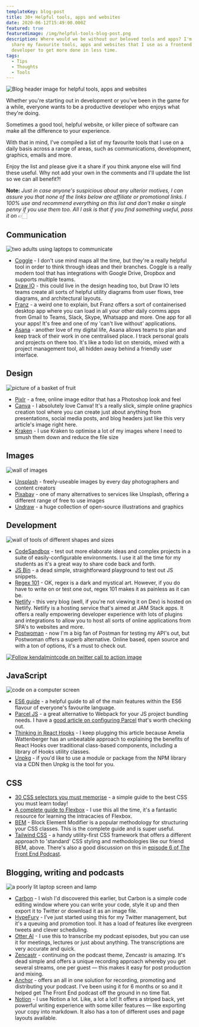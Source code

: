 ```yaml
---
templateKey: blog-post
title: 30+ Helpful tools, apps and websites
date: 2020-06-12T15:49:00.000Z
featured: true
featuredimage: /img/helpful-tools-blog-post.png
description: Where would we be without our beloved tools and apps? I'm going to
  share my favourite tools, apps and websites that I use as a frontend
  developer to get more done in less time.
tags:
  - Tips
  - Thoughts
  - Tools
---
```


![Blog header image for helpful tools, apps and websites](/img/helpful-tools-blog-post.png)

Whether you're starting out in development or you've been in the game for a while, everyone wants to be a productive developer who enjoys what they're doing.

Sometimes a good tool, helpful website, or killer piece of software can make all the difference to your experience.

With that in mind, I've compiled a list of my favourite tools that I use on a daily basis across a range of areas, such as communications, development, graphics, emails and more.

Enjoy the list and please give it a share if you think anyone else will find these useful. Why not add your own in the comments and I'll update the list so we can all benefit?!

**Note:** _Just in case anyone's suspicious about any ulterior motives, I can assure you that none of the links below are affiliate or promotional links. I 100% use and recommend everything on this list and don't make a single penny if you use them too. All I ask is that if you find something useful, pass it on_ 👉🏻

## Communication

![two adults using laptops to communicate](/img/adult-brainstorming-chair-515167.jpg)

- [Coggle](https://coggle.it/) - I don't use mind maps all the time, but they're a really helpful tool in order to think through ideas and their branches. Coggle is a really modern tool that has integrations with Google Drive, Dropbox and supports multiple teams.
- [Draw IO](https://drawio-app.com/) - this could live in the design heading too, but Draw IO lets teams create all sorts of helpful utility diagrams from user flows, tree diagrams, and architectural layouts.
- [Franz](https://meetfranz.com/) - a weird one to explain, but Franz offers a sort of containerised desktop app where you can load in all your other daily comms apps from Gmail to Teams, Slack, Skype, Whatsapp and more. One app for all your apps! It's free and one of my 'can't live without' applications.
- [Asana](https://asana.com/) - another love of my digital life, Asana allows teams to plan and keep track of their work in one centralised place. I track personal goals and projects on there too. It's like a todo list on steroids, mixed with a project management tool, all hidden away behind a friendly user interface.

## Design

![picture of a basket of fruit](/img/vegetables-752153_640.jpg)

- [Pixlr](https://pixlr.com/editor/) - a free, online image editor that has a Photoshop look and feel
- [Canva](https://www.canva.com/) - I absolutely love Canva! It's a really slick, simple online graphics creation tool where you can create just about anything from presentations, social media posts, and blog headers just like this very article's image right here.
- [Kraken](https://kraken.io/web-interface) - I use Kraken to optimise a lot of my images where I need to smush them down and reduce the file size

## Images

![wall of images](/img/architecture-art-assorted-1742370.jpg)

- [Unsplash](https://unsplash.com/) - freely-useable images by every day photographers and content creators
- [Pixabay](https://pixabay.com/) - one of many alternatives to services like Unsplash, offering a different range of free to use images
- [Undraw](https://undraw.co/illustrations) - a huge collection of open-source illustrations and graphics

## Development

![wall of tools of different shapes and sizes](/img/cesar-carlevarino-aragon-778069-unsplash.jpg)

- [CodeSandbox](https://codesandbox.io/) - test out more elaborate ideas and complex projects in a suite of easily-configurable environments. I use it all the time for my students as it's a great way to share code back and forth.
- [JS Bin](https://jsbin.com/?html,output) - a dead simple, straightforward playground to test out JS snippets.
- [Regex 101](https://regex101.com/account/all) - OK, regex is a dark and mystical art. However, if you do have to write on or test one out, regex 101 makes it as painless as it can be.
- [Netlify](https://www.netlify.com/) - this very blog (well, if you're not viewing it on Dev) is hosted on Netlify. Netlify is a hosting service that's aimed at JAM Stack apps. It offers a really empowering developer experience with lots of plugins and integrations to allow you to host all sorts of online applications from SPA's to websites and more.
- [Postwoman](https://postwoman.io/) - now I'm a big fan of Postman for testing my API's out, but Postwoman offers a superb alternative. Online based, open source and with a ton of options, it's a must to check out.

[![Follow kendalmintcode on twitter call to action image](/img/twitter_cta.png)](https://twitter.com/kendalmintcode)

## JavaScript

![code on a computer screen](/img/dlanor-s-703975-unsplash.jpg)

- [ES6 guide](https://www.tutorialspoint.com/es6/es6_quick_guide.htm) - a helpful guide to all of the main features within the ES6 flavour of everyone's favourite language.
- [Parcel JS](https://parceljs.org/) - a great alternative to Webpack for your JS project bundling needs. I have a [good article on configuring Parcel](https://robkendal.co.uk/blog/2019-04-26-using-parcel-bundler-as-a-webpack-alternative/) that's worth checking out.
- [Thinking in React Hooks](https://wattenberger.com/blog/react-hooks) - I keep plugging this article because Amelia Wattenberger has an unbeatable approach to explaining the benefits of React Hooks over traditional class-based components, including a library of Hooks utility classes.
- [Unpkg](https://unpkg.com/) - if you'd like to use a module or package from the NPM library via a CDN then Unpkg is the tool for you.

## CSS

- [30 CSS selectors you must memorise](https://code.tutsplus.com/tutorials/the-30-css-selectors-you-must-memorize--net-16048) - a simple guide to the best CSS you must learn today!
- [A complete guide to Flexbox](https://css-tricks.com/snippets/css/a-guide-to-flexbox/) - I use this all the time, it's a fantastic resource for learning the intracacies of Flexbox.
- [BEM](http://getbem.com/) - Block Element Modifier is a popular methodology for structuring your CSS classes. This is the complete guide and is super useful.
- [Tailwind CSS](https://tailwindcss.com/) - a handy utility-first CSS framework that offers a different approach to 'standard' CSS styling and methodologies like our friend BEM, above. There's also a good discussion on this in [episode 6 of The Front End Podcast](https://thefrontendpodcast.site).

## Blogging, writing and podcasts

![a poorly lit laptop screen and lamp](/img/contemporary-dark-data-669996.jpg)

- [Carbon](https://carbon.now.sh/) - I wish I'd discovered this earlier, but Carbon is a simple code editing window where you can write your code, style it up and then export it to Twitter or download it as an image file.
- [HypeFury](https://app.hypefury.com) - I've just started using this for my Twitter management, but it's a queuing and promotion tool. It has a load of features like evergreen tweets and clever scheduling.
- [Otter AI](https://otter.ai/login) - I use this to transcribe my podcast episodes, but you can use it for meetings, lectures or just about anything. The transcriptions are very accurate and quick.
- [Zencastr](https://zencastr.com/) - continuing on the podcast theme, Zencastr is amazing. It's dead simple and offers a unique recording approach whereby you get several streams, one per guest — this makes it easy for post production and mixing.
- [Anchor](https://anchor.fm/dashboard) - offers an all in one solution for recording, promoting and distributing your podcast. I've been using it for 6 months or so and it helped get The Front End podcast off the ground in no time flat.
- [Notion](https://www.notion.so/) - I use Notion a lot. Like, a lot a lot! It offers a striped back, yet powerful writing experience with some killer features — like exporting your copy into markdown. It also has a ton of different uses and page layouts available.
